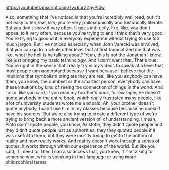 https://youtubetranscript.com/?v=6urzZgyPj4w

 Also, something that I've noticed is that you're incredibly well read, but it's not easy to tell, like, like, you're very philosophically and historically literate. But you don't show it very often. It goes indirectly, like, like, you don't appeal to it very often, because you're trying to and I think that's very good. You're trying to ground it in everyday experience without trying to use too much jargon. But I've noticed especially when John Varecki was involved, that you can go to a whole other level that at first traumatized me that was like, what the hell is he talking about? Yeah, this is not the Jonathan I know, like just bringing my basic terminology. And I don't want that. That's true. You're right in the sense that I really try in my videos to speak at a level that most people can understand because I want because I believe that the intuitions that symbolism bring are they are real, like you anybody can have them, you know, the dumbest or the smartest person, everybody can have these intuitions by kind of seeing the connection of things in the world. And I also, like you said, if you read my brother's book, for example, he doesn't quote anybody in the entire book, which really frustrated many people, like a lot of university students wrote me and said, Ah, your brother doesn't quote anybody, I can't use him in my classes because because he doesn't have his sources. But we're also trying to create a different type of we're trying to bring back a more ancient version of, of understanding. I mean, Plato didn't quote people, you know, Aristotle, they didn't quote people and they didn't quote people just as authorities, they they quoted people if it was useful to them, but they were mostly trying to get to the bottom of reality and how reality works. And reality doesn't work through a series of quotes, it works through within our experience of the world. But like you said, if I need to, then I can also access that, you know, if I'm talking to someone who, who is speaking in that language or using more philosophical terms.
